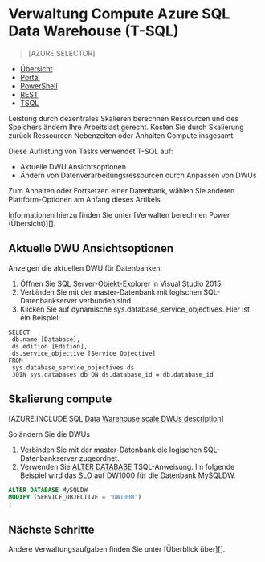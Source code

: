 <properties
   pageTitle="Verwaltung Compute in Azure SQL Data Warehouse (REST) | Microsoft Azure"
   description="Transact-SQL (T-SQL) Aufgaben Scale-Out-Performance durch DWUs anpassen. Kosten Sie durch Skalierung in nicht-Spitzenzeiten."
   services="sql-data-warehouse"
   documentationCenter="NA"
   authors="barbkess"
   manager="barbkess"
   editor=""/>

<tags
   ms.service="sql-data-warehouse"
   ms.devlang="NA"
   ms.topic="article"
   ms.tgt_pltfrm="NA"
   ms.workload="data-services"
   ms.date="08/08/2016"
   ms.author="barbkess;sonyama"/>

# <a name="manage-compute-power-in-azure-sql-data-warehouse-t-sql"></a>Verwaltung Compute Azure SQL Data Warehouse (T-SQL)

> [AZURE.SELECTOR]
- [Übersicht](sql-data-warehouse-manage-compute-overview.md)
- [Portal](sql-data-warehouse-manage-compute-portal.md)
- [PowerShell](sql-data-warehouse-manage-compute-powershell.md)
- [REST](sql-data-warehouse-manage-compute-rest-api.md)
- [TSQL](sql-data-warehouse-manage-compute-tsql.md)


Leistung durch dezentrales Skalieren berechnen Ressourcen und des Speichers ändern Ihre Arbeitslast gerecht. Kosten Sie durch Skalierung zurück Ressourcen Nebenzeiten oder Anhalten Compute insgesamt. 

Diese Auflistung von Tasks verwendet T-SQL auf:

- Aktuelle DWU Ansichtsoptionen
- Ändern von Datenverarbeitungsressourcen durch Anpassen von DWUs

Zum Anhalten oder Fortsetzen einer Datenbank, wählen Sie anderen Plattform-Optionen am Anfang dieses Artikels.

Informationen hierzu finden Sie unter [Verwalten berechnen Power (Übersicht)][].

<a name="current-dwu-bk"></a>

## <a name="view-current-dwu-settings"></a>Aktuelle DWU Ansichtsoptionen

Anzeigen die aktuellen DWU für Datenbanken:

1. Öffnen Sie SQL Server-Objekt-Explorer in Visual Studio 2015.
2. Verbinden Sie mit der master-Datenbank mit logischen SQL-Datenbankserver verbunden sind.
2. Klicken Sie auf dynamische sys.database_service_objectives. Hier ist ein Beispiel: 

```
SELECT
 db.name [Database],
 ds.edition [Edition],
 ds.service_objective [Service Objective]
FROM
 sys.database_service_objectives ds
 JOIN sys.databases db ON ds.database_id = db.database_id
```

<a name="scale-dwu-bk"></a>
<a name="scale-compute-bk"></a>

## <a name="scale-compute"></a>Skalierung compute

[AZURE.INCLUDE [SQL Data Warehouse scale DWUs description](../../includes/sql-data-warehouse-scale-dwus-description.md)]

So ändern Sie die DWUs


1. Verbinden Sie mit der master-Datenbank die logischen SQL-Datenbankserver zugeordnet.
2. Verwenden Sie [ALTER DATABASE][] TSQL-Anweisung. Im folgende Beispiel wird das SLO auf DW1000 für die Datenbank MySQLDW. 

```Sql
ALTER DATABASE MySQLDW
MODIFY (SERVICE_OBJECTIVE = 'DW1000')
;
```

<a name="next-steps-bk"></a>

## <a name="next-steps"></a>Nächste Schritte

Andere Verwaltungsaufgaben finden Sie unter [Überblick über][].

<!--Image references-->

<!--Article references-->
[Service capacity limits]: ./sql-data-warehouse-service-capacity-limits.md
[Überblick]: ./sql-data-warehouse-overview-manage.md
[Verwalten von Compute Power (Übersicht)]: ./sql-data-warehouse-manage-compute-overview.md

<!--MSDN references-->

[ALTER DATABASE]: https://msdn.microsoft.com/library/mt204042.aspx


<!--Other Web references-->

[Azure portal]: http://portal.azure.com/
